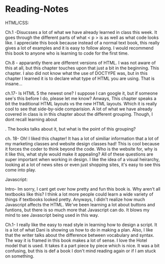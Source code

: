 # Reading-Notes

HTML/CSS:

Ch.1 -Disucsses a lot of what we have already learned in class this week. It goes through the different parts of what < p > is as well as what code looks like. I appreciate this book because instead of a normal text book, this really gives a lot of examples and it is easy to follow along. I would recommend this book to anyone who is learning to code for the first time. 

Ch.8 - apparantly there are different versions of HTML. I was not aware of this at all, but this chapter touches upon that just a bit in the beginning. This chapter. I also did not know what the use of DOCTYPE was, but in this chapter I learned it is to declare what type of HTML you are using. That is insane...

ch.17- Is HTML 5 the newest one? I suppose I can google it, but if someone see's this before I do, please let me know? Anways, This chapter speaks a bit the traditional HTML layouts vs the new HTML layouts. Which it is really cool to see that side-by-side comparision. A lot of what we have already covered in class is in this chapter about the different grouping. Though, I dont recall learning about <hgroup></hgroup>. The books talks about it, but what is the point of this grouping?

ch. 18- Oh! I liked this chapter! It has a lot of similiar information that a lot of my marketing classes and website design classes had! This is cool because it forces the coder to think beyond the code. Who is the website for, why is it like this, what style would make it appealing? All of these questions are super important when working in design. I like the idea of a visual heirarchy, looking at a lot of news sites or even just shopping sites, it's easy to see this come into play. 

Javascript:

Intro- Im sorry, I cant get over how pretty and fun this book is. Why aren't all textbooks like this? I think a lot more people could learn a wide variety of things if textbooks looked pretty. Anyways, I didn't realize how much Javascript affects the HTML. We've been learning a lot about buttons and funtions, but there is so much more that Javascript can do. It blows my mind to see Javascript being used in this way.

Ch.1- I really like the easy to read style in learning how to design a script. It is a lot of what Dani is showing us how to do in making a plan. Also, I like that the writer talks about the difference between vocabulary and syntax. The way it is framed in this book makes a lot of sense. I love the Hotel model that is used. It takes it a part piece by piece which is nice. It was a bit confusing, but this is def a book I don't mind reading again or if I am stuck on something. 
